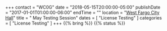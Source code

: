 +++
contact = "WC0G"
date = "2018-05-15T20:00:00-05:00"
publishDate = "2017-01-01T01:00:00-06:00"
endTime = ""
location = "[West Fargo City Hall](/places/west-fargo-city-hall/)"
title = " May Testing Session"
dates = [ "License Testing" ]
categories = [ "License Testing" ]
+++
{{% bring %}}
{{% status %}}

